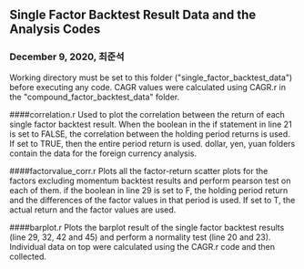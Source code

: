 ## Single Factor Backtest Result Data and the Analysis Codes

### December 9, 2020, 최준석

Working directory must be set to this folder ("single_factor_backtest_data") before executing any code. CAGR values were calculated using CAGR.r in the "compound_factor_backtest_data" folder. 

####correlation.r
Used to plot the correlation between the return of each single factor backtest result. When the boolean in the if statement in line 21 is set to FALSE, the correlation between the holding period returns is used. If set to TRUE, then the entire period return is used. dollar, yen, yuan folders contain the data for the foreign currency analysis. 

####factorvalue_corr.r
Plots all the factor-return scatter plots for the factors excluding momentum backtest results and perform pearson test on each of them. if the boolean in line 29 is set to F, the holding period return and the differences of the factor values in that period is used. If set to T, the actual return and the factor values are used. 

####barplot.r
Plots the barplot result of the single factor backtest results (line 29, 32, 42 and 45) and perform a normality test (line 20 and 23). Individual data on top were calculated using the CAGR.r code and then collected. 